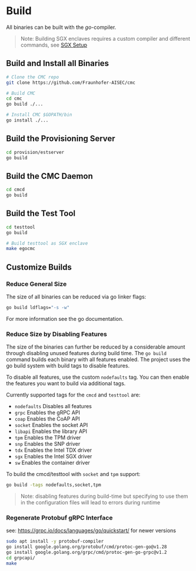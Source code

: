 # Build

All binaries can be built with the *go*-compiler.

> Note: Building SGX enclaves requires a custom compiler and different commands,
> see [SGX Setup](./setup-sgx.md)

## Build and Install all Binaries

```sh
# Clone the CMC repo
git clone https://github.com/Fraunhofer-AISEC/cmc

# Build CMC
cd cmc
go build ./...

# Install CMC $GOPATH/bin
go install ./...
```

## Build the Provisioning Server

```sh
cd provision/estserver
go build
```

## Build the CMC Daemon

```sh
cd cmcd
go build
```

## Build the Test Tool

```sh
cd testtool
go build

# Build testtool as SGX enclave
make egocmc
```

## Customize Builds

### Reduce General Size

The size of all binaries can be reduced via go linker flags:
```sh
go build ldflags="-s -w"
```
For more information see the go documentation.

### Reduce Size by Disabling Features

The size of the binaries can further be reduced by a considerable amount through disabling
unused features during build time. The `go build` command builds each binary with all features
enabled. The project uses the go build system with build tags to disable features.

To disable all features, use the custom `nodefaults` tag. You can then enable the features you
want to build via additional tags.

Currently supported tags for the `cmcd` and `testtool` are:
- `nodefaults` Disables all features
- `grpc` Enables the gRPC API
- `coap` Enables the CoAP API
- `socket` Enables the socket API
- `libapi` Enables the library API
- `tpm` Enables the TPM driver
- `snp` Enables the SNP driver
- `tdx` Enables the Intel TDX driver
- `sgx` Enables the Intel SGX driver
- `sw` Enables the container driver

To build the cmcd/testtool with `socket` and `tpm` support:
```sh
go build -tags nodefaults,socket,tpm
```

> Note: disabling features during build-time but specifying to use them in the configuration files
> will lead to errors during runtime

### Regenerate Protobuf gRPC Interface

see: https://grpc.io/docs/languages/go/quickstart/ for newer versions

```sh
sudo apt install -y protobuf-compiler
go install google.golang.org/protobuf/cmd/protoc-gen-go@v1.28
go install google.golang.org/grpc/cmd/protoc-gen-go-grpc@v1.2
cd grpcapi/
make
```
